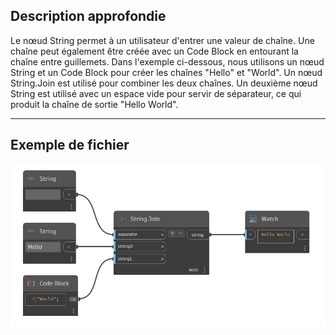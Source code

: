 ## Description approfondie
Le nœud String permet à un utilisateur d'entrer une valeur de chaîne. Une chaîne peut également être créée avec un Code Block en entourant la chaîne entre guillemets. Dans l'exemple ci-dessous, nous utilisons un nœud String et un Code Block pour créer les chaînes "Hello" et "World". Un nœud String.Join est utilisé pour combiner les deux chaînes. Un deuxième nœud String est utilisé avec un espace vide pour servir de séparateur, ce qui produit la chaîne de sortie "Hello World".
___
## Exemple de fichier

![String](./CoreNodeModels.Input.StringInput_img.jpg)

